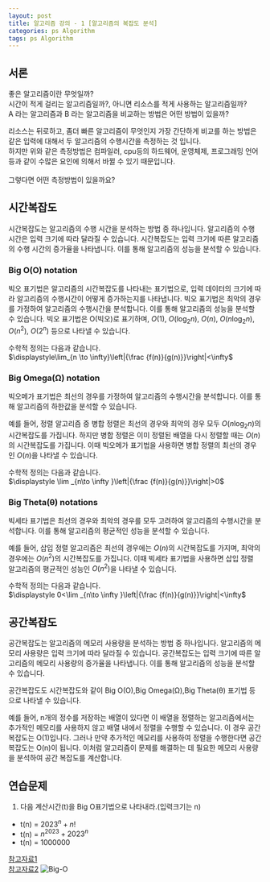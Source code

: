 ```yaml
---
layout: post
title: 알고리즘 강의 - 1 [알고리즘의 복잡도 분석]
categories: ps Algorithm
tags: ps Algorithm
---
```


## 서론
좋은 알고리즘이란 무엇일까?  
시간이 적게 걸리는 알고리즘일까?, 아니면 리소스를 적게 사용하는 알고리즘일까?  
A 라는 알고리즘과 B 라는 알고리즘을 비교하는 방법은 어떤 방법이 있을까?

리소스는 뒤로하고, 좀더 빠른 알고리즘이 무엇인지 가장 간단하게 비교를 하는 방법은  
같은 입력에 대해서 두 알고리즘의 수행시간을 측정하는 것 입니다.  
하지만 위와 같은 측정방법은 컴파일러, cpu등의 하드웨어, 운영체제, 프로그래밍 언어
등과 같이 수많은 요인에 의해서 바뀔 수 있기 때문입니다.<br><br>
그렇다면 어떤 측정방법이 있을까요?<br>
## 시간복잡도
시간복잡도는 알고리즘의 수행 시간을 분석하는 방법 중 하나입니다. 알고리즘의 수행 시간은 입력 크기에 따라 달라질 수 있습니다. 시간복잡도는 입력 크기에 따른 알고리즘의 수행 시간의 증가율을 나타냅니다. 이를 통해 알고리즘의 성능을 분석할 수 있습니다.  

### Big O(O) notation
빅오 표기법은 알고리즘의 시간복잡도를 나타내는 표기법으로, 입력 데이터의 크기에 따라 알고리즘의 수행시간이 어떻게 증가하는지를 나타냅니다. 빅오 표기법은 최악의 경우를 가정하여 알고리즘의 수행시간을 분석합니다. 이를 통해 알고리즘의 성능을 분석할 수 있습니다. 빅오 표기법은 O(빅오)로 표기하며, $O(1)$, $O(\log_2 n)$, $O(n)$, $O(n \log_2 n)$, $O(n^2)$, $O(2^n)$ 등으로 나타낼 수 있습니다.  

수학적 정의는 다음과 같습니다.  
$\displaystyle\lim_{n \to \infty}\left|{\frac {f(n)}{g(n)}}\right|<\infty$

### Big Omega(Ω) notation
빅오메가 표기법은 최선의 경우를 가정하여 알고리즘의 수행시간을 분석합니다. 이를 통해 알고리즘의 하한값을 분석할 수 있습니다.  

예를 들어, 정렬 알고리즘 중 병합 정렬은 최선의 경우와 최악의 경우 모두 $O(n\log_2 n)$의 시간복잡도를 가집니다. 하지만 병합 정렬은 이미 정렬된 배열을 다시 정렬할 때는 $O(n)$의 시간복잡도를 가집니다. 이때 빅오메가 표기법을 사용하면 병합 정렬의 최선의 경우인 $O(n)$을 나타낼 수 있습니다.  

수학적 정의는 다음과 같습니다.  
$\displaystyle \lim _{n\to \infty }\left|{\frac {f(n)}{g(n)}}\right|>0$
### Big Theta(θ) notations
빅세타 표기법은 최선의 경우와 최악의 경우를 모두 고려하여 알고리즘의 수행시간을 분석합니다. 이를 통해 알고리즘의 평균적인 성능을 분석할 수 있습니다.  

예를 들어, 삽입 정렬 알고리즘은 최선의 경우에는 $O(n)$의 시간복잡도를 가지며, 최악의 경우에는 $O(n^2)$의 시간복잡도를 가집니다. 이때 빅세타 표기법을 사용하면 삽입 정렬 알고리즘의 평균적인 성능인 $O(n^2)$을 나타낼 수 있습니다.

수학적 정의는 다음과 같습니다.  
$\displaystyle 0<\lim _{n\to \infty }\left|{\frac {f(n)}{g(n)}}\right|<\infty$

## 공간복잡도
공간복잡도는 알고리즘의 메모리 사용량을 분석하는 방법 중 하나입니다. 알고리즘의 메모리 사용량은 입력 크기에 따라 달라질 수 있습니다. 공간복잡도는 입력 크기에 따른 알고리즘의 메모리 사용량의 증가율을 나타냅니다. 이를 통해 알고리즘의 성능을 분석할 수 있습니다.<br>

공간복잡도도 시간복잡도와 같이 Big O(O),Big Omega(Ω),Big Theta(θ) 표기법 등으로 나타낼 수 있습니다.<br>

예를 들어, n개의 정수를 저장하는 배열이 있다면 이 배열을 정렬하는 알고리즘에서는 추가적인 메모리를 사용하지 않고 배열 내에서 정렬을 수행할 수 있습니다. 이 경우 공간 복잡도는 O(1)입니다. 그러나 만약 추가적인 메모리를 사용하여 정렬을 수행한다면 공간 복잡도는 O(n)이 됩니다. 이처럼 알고리즘이 문제를 해결하는 데 필요한 메모리 사용량을 분석하여 공간 복잡도를 계산합니다.  

## 연습문제
1. 다음 계산시간(t)을 Big O표기법으로 나타내라.(입력크기는 n)
- t(n) = $2023^n+n!$  
- t(n) = $n^{2023} + {2023}^n$
- t(n) = $1000000$

[참고자료1](https://www.geeksforgeeks.org/analysis-algorithms-big-o-analysis/)  
[참고자료2](https://ko.wikipedia.org/wiki/%EC%8B%9C%EA%B0%84_%EB%B3%B5%EC%9E%A1%EB%8F%84)
![Big-O](https://media.geeksforgeeks.org/wp-content/cdn-uploads/mypic.png)